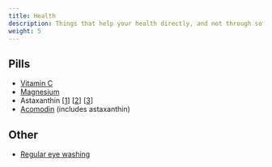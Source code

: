 ```yaml
---
title: Health
description: Things that help your health directly, and not through software or hardware
weight: 5
---
```

## Pills

* [Vitamin C](https://ledstrain.org/d/334-treatments-desensitization-pills-exercises-solutions/219)
* [Magnesium](https://ledstrain.org/d/334-treatments-desensitization-pills-exercises-solutions/219)
* Astaxanthin [[1](https://ledstrain.org/d/316-lutein/9)] [[2](https://ledstrain.org/d/514-blue-light-photophobia-eyestrain-muscle-spasms-pain-twitching/57)] [[3](https://ledstrain.org/d/81-non-pwm-sufferer-narrowed-down-to-blue-light-sensitivity-or-overuse/4)]
* [Acomodin](https://ledstrain.org/d/334-treatments-desensitization-pills-exercises-solutions/219) (includes astaxanthin)

## Other

* [Regular eye washing](https://ledstrain.org/d/334-treatments-desensitization-pills-exercises-solutions/219)